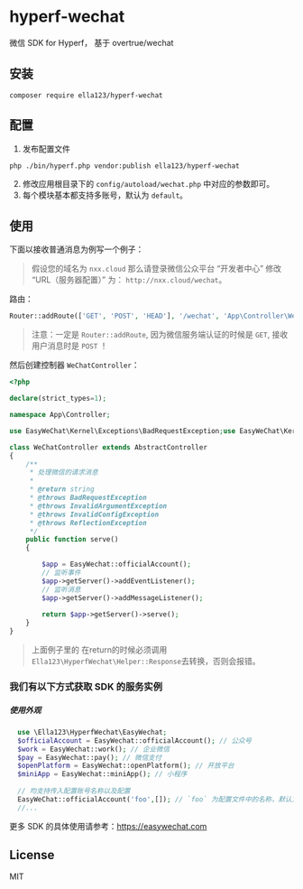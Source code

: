 # hyperf-wechat

微信 SDK for Hyperf， 基于 overtrue/wechat

## 安装

```shell script
composer require ella123/hyperf-wechat
```

## 配置

1. 发布配置文件

```shell script
php ./bin/hyperf.php vendor:publish ella123/hyperf-wechat
```

2. 修改应用根目录下的 `config/autoload/wechat.php` 中对应的参数即可。
3. 每个模块基本都支持多账号，默认为 `default`。

## 使用

下面以接收普通消息为例写一个例子：
> 假设您的域名为 `nxx.cloud` 那么请登录微信公众平台 “开发者中心” 修改 “URL（服务器配置）” 为： `http://nxx.cloud/wechat`。

路由：

```php
Router::addRoute(['GET', 'POST', 'HEAD'], '/wechat', 'App\Controller\WeChatController@serve');
```

> 注意：一定是 `Router::addRoute`, 因为微信服务端认证的时候是 `GET`, 接收用户消息时是 `POST` ！

然后创建控制器 `WeChatController`：

```php
<?php

declare(strict_types=1);

namespace App\Controller;

use EasyWeChat\Kernel\Exceptions\BadRequestException;use EasyWeChat\Kernel\Exceptions\InvalidArgumentException;use EasyWeChat\Kernel\Exceptions\InvalidConfigException;use Ella123\HyperfWechat\EasyWechat;use ReflectionException;

class WeChatController extends AbstractController
{
    /**
     * 处理微信的请求消息
     *
     * @return string
     * @throws BadRequestException
     * @throws InvalidArgumentException
     * @throws InvalidConfigException
     * @throws ReflectionException
     */
    public function serve()
    {

        $app = EasyWechat::officialAccount();
        // 监听事件
        $app->getServer()->addEventListener();
        // 监听消息
        $app->getServer()->addMessageListener();
        
        return $app->getServer()->serve();
    }
}
```

> 上面例子里的 在return的时候必须调用``Ella123\HyperfWechat\Helper::Response``去转换，否则会报错。

### 我们有以下方式获取 SDK 的服务实例

##### 使用外观

```php
  use \Ella123\HyperfWechat\EasyWechat;
  $officialAccount = EasyWechat::officialAccount(); // 公众号
  $work = EasyWechat::work(); // 企业微信
  $pay = EasyWechat::pay(); // 微信支付
  $openPlatform = EasyWechat::openPlatform(); // 开放平台
  $miniApp = EasyWechat::miniApp(); // 小程序
  
  // 均支持传入配置账号名称以及配置
  EasyWeChat::officialAccount('foo',[]); // `foo` 为配置文件中的名称，默认为 `default`。`[]` 可覆盖账号配置
  //...
```

更多 SDK 的具体使用请参考：https://easywechat.com

## License

MIT